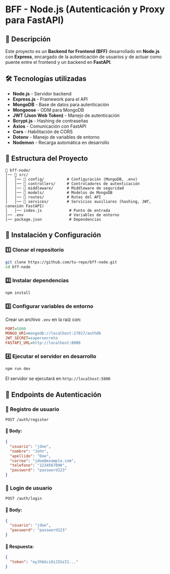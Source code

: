 # BFF - Node.js (Autenticación y Proxy para FastAPI)

## 📌 Descripción

Este proyecto es un **Backend for Frontend (BFF)** desarrollado en **Node.js** con **Express**, encargado de la autenticación de usuarios y de actuar como puente entre el frontend y un backend en **FastAPI**.

## 🛠 Tecnologías utilizadas

- **Node.js** - Servidor backend
- **Express.js** - Framework para el API
- **MongoDB** - Base de datos para autenticación
- **Mongoose** - ODM para MongoDB
- **JWT (Json Web Token)** - Manejo de autenticación
- **Bcrypt.js** - Hashing de contraseñas
- **Axios** - Comunicación con FastAPI
- **Cors** - Habilitación de CORS
- **Dotenv** - Manejo de variables de entorno
- **Nodemon** - Recarga automática en desarrollo

## 📂 Estructura del Proyecto

```
📂 bff-node/
│── 📂 src/
│   │── 📂 config/          # Configuración (MongoDB, .env)
│   │── 📂 controllers/     # Controladores de autenticación
│   │── 📂 middleware/      # Middleware de seguridad
│   │── 📂 models/          # Modelos de MongoDB
│   │── 📂 routes/          # Rutas del API
│   │── 📂 services/        # Servicios auxiliares (hashing, JWT, conexión FastAPI)
│   │── index.js            # Punto de entrada
│── .env                    # Variables de entorno
│── package.json            # Dependencias
```

## 🚀 Instalación y Configuración

### 1️⃣ Clonar el repositorio

```sh
git clone https://github.com/tu-repo/bff-node.git
cd bff-node
```

### 2️⃣ Instalar dependencias

```sh
npm install
```

### 3️⃣ Configurar variables de entorno

Crear un archivo `.env` en la raíz con:

```ini
PORT=5000
MONGO_URI=mongodb://localhost:27017/authdb
JWT_SECRET=supersecreto
FASTAPI_URL=http://localhost:8000
```

### 4️⃣ Ejecutar el servidor en desarrollo

```sh
npm run dev
```

El servidor se ejecutará en `http://localhost:5000`

## 🔑 Endpoints de Autenticación

### 📌 **Registro de usuario**

```http
POST /auth/register
```

#### 📌 **Body:**

```json
{
  "usuario": "jdoe",
  "nombre": "John",
  "apellido": "Doe",
  "correo": "jdoe@example.com",
  "telefono": "1234567890",
  "password": "password123"
}
```

### 📌 **Login de usuario**

```http
POST /auth/login
```

#### 📌 **Body:**

```json
{
  "usuario": "jdoe",
  "password": "password123"
}
```

#### 📌 **Respuesta:**

```json
{
  "token": "eyJhbGciOiJIUzI1..."
}
```
